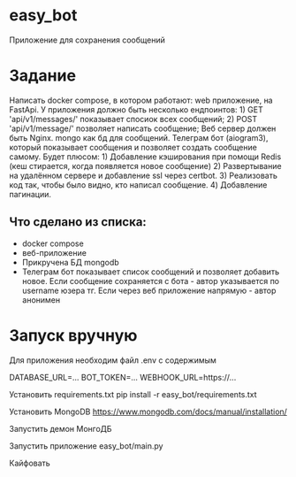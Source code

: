# easy_bot
Приложение для сохранения сообщений

# Задание
Написать docker compose, в котором работают: web приложение, на FastApi. У приложения должно быть несколько ендпоинтов: 1) GET 'api/v1/messages/' показывает спосиок всех сообщений; 2) POST 'api/v1/message/' позволяет написать сообщение; Веб сервер должен быть Nginx. mongo как бд для сообщений. Телеграм бот (aiogram3), который показывает сообщения и позволяет создать сообщение самому. Будет плюсом: 1) Добавление кэширования при помощи Redis (кеш стирается, когда появляется новое сообщение) 2) Развертывание на удалённом сервере и добавление ssl через certbot. 3) Реализовать код так, чтобы было видно, кто написал сообщение. 4) Добавление пагинации.

## Что сделано из списка:
- docker compose
- веб-приложение
- Прикручена БД mongodb
- Телеграм бот показывает список сообщений и позволяет добавить новое. Если сообщение сохраняется с бота - автор указывается по username юзера тг. Если через веб приложение напрямую - автор анонимен

# Запуск вручную
Для приложения необходим файл .env c содержимым

DATABASE_URL=...
BOT_TOKEN=...
WEBHOOK_URL=https://...

Установить requirements.txt
pip install -r easy_bot/requirements.txt

Установить MongoDB https://www.mongodb.com/docs/manual/installation/

Запустить демон МонгоДБ

Запустить приложение easy_bot/main.py

Кайфовать
